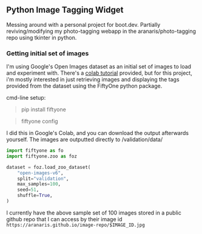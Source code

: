 ## Python Image Tagging Widget

Messing around with a personal project for boot.dev. Partially reviving/modifying my photo-tagging webapp in the aranaris/photo-tagging repo using tkinter in python.

### Getting initial set of images

I'm using Google's Open Images dataset as an initial set of images to load and experiment with. There's a [colab tutorial](https://colab.research.google.com/github/voxel51/fiftyone/blob/v0.9.1/docs/source/tutorials/open_images.ipynb#scrollTo=Nr1Fq8PPh95d) provided, but for this project, i'm mostly interested in just retrieving images and displaying the tags provided from the dataset using the FiftyOne python package.

cmd-line setup:

> pip install fiftyone

> fiftyone config

I did this in Google's Colab, and you can download the output afterwards yourself. The images are outputted directly to /validation/data/

```python
import fiftyone as fo
import fiftyone.zoo as foz

dataset = foz.load_zoo_dataset(
    "open-images-v6",
    split="validation",
    max_samples=100,
    seed=51,
    shuffle=True,
)
```

I currently have the above sample set of 100 images stored in a public github repo that I can access by their image id `https://aranaris.github.io/image-repo/$IMAGE_ID.jpg`

